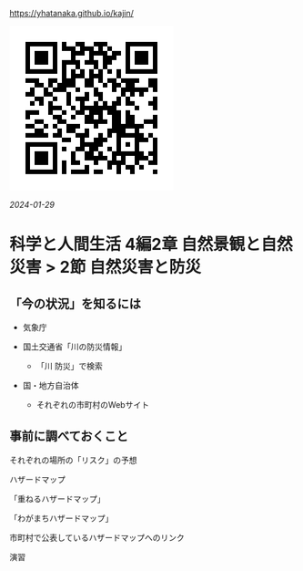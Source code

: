 https://yhatanaka.github.io/kajin/

<img src="QR_343148.png" title="" alt="QR_343148.png" data-align="right">

*2024-01-29*

# 科学と人間生活 4編2章 自然景観と自然災害 > 2節 自然災害と防災

## 「今の状況」を知るには

- 気象庁

- 国土交通省「川の防災情報」
  
  - 「川  防災」で検索

- 国・地方自治体
  
  - それぞれの市町村のWebサイト

## 事前に調べておくこと

それぞれの場所の「リスク」の予想

ハザードマップ

「重ねるハザードマップ」

「わがまちハザードマップ」

市町村で公表しているハザードマップへのリンク

演習
